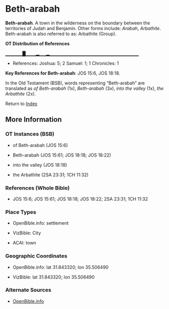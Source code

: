 # Beth-arabah
**Beth-arabah**. 
A town in the wilderness on the boundary between the territories of Judah and Benjamin. 
Other forms include: 
*Arabah*, *Arbathite*. 
Beth-arabah is also referred to as: 
Arbathite (Group). 


**OT Distribution of References**

▁▁▁▁▁█▁▁▁▂▁▁▂▁▁▁▁▁▁▁▁▁▁▁▁▁▁▁▁▁▁▁▁▁▁▁▁▁▁
* References: Joshua: 5; 2 Samuel: 1; 1 Chronicles: 1



**Key References for Beth-arabah**: 
JOS 15:6, JOS 18:18. 


In the Old Testament (BSB), words representing “Beth-arabah” are translated as 
*of Beth-arabah* (1x), *Beth-arabah* (3x), *into the valley* (1x), *the Arbathite* (2x). 




Return to [Index](00-Index.md)

## More Information

### OT Instances (BSB)

* of Beth-arabah (JOS 15:6)

* Beth-arabah (JOS 15:61; JOS 18:18; JOS 18:22)

* into the valley (JOS 18:18)

* the Arbathite (2SA 23:31; 1CH 11:32)



### References (Whole Bible)

* JOS 15:6; JOS 15:61; JOS 18:18; JOS 18:22; 2SA 23:31; 1CH 11:32


### Place Types

* OpenBible.info: settlement

* VizBible: City

* ACAI: town



### Geographic Coordinates

* OpenBible.info: lat 31.843320; lon 35.506490

* VizBible: lat 31.843320; lon 35.506490



### Alternate Sources

* [OpenBible.info](https://www.openbible.info/geo/ancient/a3f8916)



